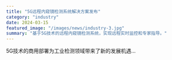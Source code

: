 ```yaml
---
title: "5G远程内窥镜检测系统解决方案发布"
category: "industry"
date: 2024-03-15
featured_image: "/images/news/industry-3.jpg"
summary: "基于5G技术的远程内窥镜检测系统，实现远程实时监控和专家指导。"
---
```


5G技术的商用部署为工业检测领域带来了新的发展机遇...